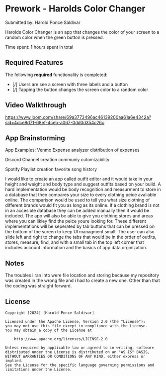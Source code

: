 # Prework - Harolds Color Changer

Submitted by: Harold Ponce Saldivar

Harolds Color Changer is an app that changes the color of your screen to a random color when the green button is pressed.

Time spent: **1** hours spent in total

## Required Features

The following **required** functionality is completed:

- [/] Users are see a screen with three labels and a button
- [/] Tapping the button changes the screen color to a random color
 
## Video Walkthrough

https://www.loom.com/share/69a3773496ac46139200aa61a6e4342a?sid=4dce8d71-68ef-4ceb-a067-0dd0d354c26c

## App Brainstorming

App Examples:
Venmo
Expense analyzer 
distribution of expenses

Discord 
Channel creation
communiy cutomizability

Spotify
Playlist creation 
favorite song history

I would like to create an app called outfit editor and it would take in your height and weight and body type and suggest outfits based on your build. A hard implementation would be body recognition and measurment to store in a database that then compares your size to every clothing peice avaliable online. The comparison would be used to tell you what size clothing of different brands would fit you as long as its online. If a clothing brand is not in an accesible database they can be added manually then it would be included. The app will also be able to give you clothing stores and areas where you can likley find the peice youre looking for. These different implementations will be seperated by tab buttons that can be pressed on the bottom of the screen to keep UI managment small. The user can also slide left and right to change the tabs that would be in the order of outfits, stores, measure, find, and with a small tab in the top left corner that includes account information and the basics of app data orginization.

## Notes
The troubles i ran into were file location and storing because my repository was created in the wrong file and i had to create a new one.
Other than that the coding was straight forward.
## License

    Copyright [2024] [Harold Ponce Saldivar]

    Licensed under the Apache License, Version 2.0 (the "License");
    you may not use this file except in compliance with the License.
    You may obtain a copy of the License at

        http://www.apache.org/licenses/LICENSE-2.0

    Unless required by applicable law or agreed to in writing, software
    distributed under the License is distributed on an "AS IS" BASIS,
    WITHOUT WARRANTIES OR CONDITIONS OF ANY KIND, either express or implied.
    See the License for the specific language governing permissions and
    limitations under the License.
